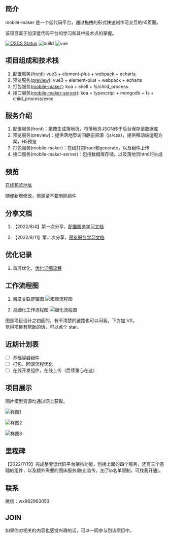 ## 简介

mobile-maker 是一个低代码平台，通过拖拽的形式快速制作可交互的h5页面。

该项目寓于加深低代码平台的学习和其中技术点的掌握。  

[![OSCS Status](https://www.oscs1024.com/platform/badge/iamwhj/mobile-maker-server.svg?size=small)](https://www.oscs1024.com/project/iamwhj/mobile-maker-server?ref=badge_small) ![build](https://img.shields.io/github/license/iamwhj/mobile-maker) ![vue](https://img.shields.io/github/languages/top/iamwhj/mobile-maker)

## 项目组成和技术栈

1. 配置服务[(front)](https://github.com/iamwhj/mobile-maker/tree/master/packages/front): vue3 + element-plus + webpack + echarts
2. 预览服务[(preview)](https://github.com/iamwhj/mobile-maker/tree/master/packages/generate): vue3 + element-plus + webpack + echarts
3. 打包服务[(mobile-maker)](https://github.com/iamwhj/mobile-maker): koa + shell + fs/child_process
4. 接口服务[(mobile-maker-server)](https://github.com/iamwhj/mobile-maker-server): koa + typescript + mongodb + fs + child_process/exec

## 服务介绍

1. 配置服务(front)：拖拽生成落地页，将落地页JSON传于后台保存至数据库
2. 预览服务(preview)：提供落地页访问静态资源（js/css），提供移动端适配方案，H5预览
3. 打包服务(mobile-maker)：在线打包front和generate，以及组件上传
4. 接口服务(mobile-maker-server)：包括数据库存储，以及落地页html的生成

## 预览

[在线预览地址](http://121.37.148.236/)  

随便新增修改，但是请不要删除组件 

## 分享文档

1. 【2022/8/4】第一次分享，[配置服务学习文档](https://www.yuque.com/u21600751/zudomw/qreu1s)

2. 【2022/8/11】第二次分享，[预览服务学习文档](https://www.wolai.com/6FrBS95zaAw3J53XxGhV89)

## 优化记录

1. 首屏优化，[优化详细流程](https://juejin.cn/post/7127927760692969509)

## 工作流程图

1. 目录关联逻辑图
![宏观流程图](http://121.37.148.236:3301/image/upload_dd8998d639c6ca84eb4156cdda9e02ba.jpg)

2. 具细化工作流程图
![细化流程图](http://121.37.148.236:3301/image/upload_79e3455c3d126b02e7eaef6d7874b2ff.jpg)  

图是项目设计之初画的，有不清楚的链路也可以问我，下方加 VX。  
觉得项目有帮助的话，可以点个 star。

## 近期计划表

- [ ] 基础容器组件
- [ ] 打包、回滚流程优化
- [ ] 在线开发组件，在线上传（后续重心在这）

## 项目展示

图片模型资源均通过网上获取。

![样图1](http://121.37.148.236:3301/image/upload_4097da3388e3a7181d9a25d6989d2ad1.jpg)

![样图2](http://121.37.148.236:3301/image/upload_5f0d272f30c7a3c34652dbf659f48260.jpg)

![样图3](http://121.37.148.236:3301/image/upload_2e830adbd448d3a6272cc2a455e28d67.jpg)


## 里程碑

【2022/7/19】完成整套低代码平台架构功能，包括上面的四个服务，还有三个基础的组件，以及额外需要的图床服务(防止滥传，加了ip名单限制，可找我开通)。  

## 联系

微信：wx962983053

## JOIN

如果你对相关的内容也感觉兴趣的话，可以一同参与到该项目中。
